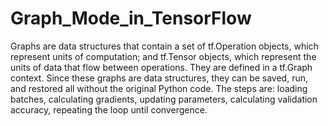 # Graph_Mode_in_TensorFlow
Graphs are data structures that contain a set of tf.Operation objects, which represent units of computation; and tf.Tensor objects, which represent the units of data that flow between operations. They are defined in a tf.Graph context. Since these graphs are data structures, they can be saved, run, and restored all without the original Python code.  The steps are:  loading batches, calculating gradients, updating parameters, calculating validation accuracy, repeating the loop until convergence. 
